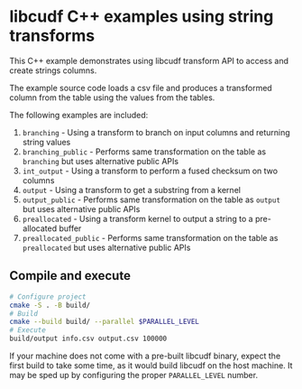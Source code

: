# libcudf C++ examples using string transforms

This C++ example demonstrates using libcudf transform API to access and create
strings columns.

The example source code loads a csv file and produces a transformed column from the table using the values from the tables.

The following examples are included:
1. `branching` - Using a transform to branch on input columns and returning string values
2. `branching_public` - Performs same transformation on the table as `branching` but uses alternative public APIs
3. `int_output` - Using a transform to perform a fused checksum on two columns
4. `output` - Using a transform to get a substring from a kernel
5. `output_public` - Performs same transformation on the table as `output` but uses alternative public APIs
6. `preallocated` - Using a transform kernel to output a string to a pre-allocated buffer
7. `preallocated_public` - Performs same transformation on the table as `preallocated` but uses alternative public APIs

## Compile and execute

```bash
# Configure project
cmake -S . -B build/
# Build
cmake --build build/ --parallel $PARALLEL_LEVEL
# Execute
build/output info.csv output.csv 100000
```

If your machine does not come with a pre-built libcudf binary, expect the
first build to take some time, as it would build libcudf on the host machine.
It may be sped up by configuring the proper `PARALLEL_LEVEL` number.
